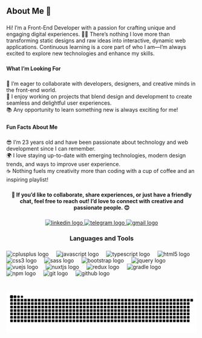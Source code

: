
<h2 align="left">About Me 🚀</h2>

###

<p align="left">Hi! I’m a Front-End Developer with a passion for crafting unique and engaging digital experiences. 🎨✨ There’s nothing I love more than transforming static designs and raw ideas into interactive, dynamic web applications. Continuous learning is a core part of who I am—I’m always excited to explore new technologies and enhance my skills.</p>

###

<h4 align="left">What I’m Looking For</h4>

###

<p align="left">🤝 I’m eager to collaborate with developers, designers, and creative minds in the front-end world.<br>🎨 I enjoy working on projects that blend design and development to create seamless and delightful user experiences.<br>📚 Any opportunity to learn something new is always exciting for me!</p>

###

<h4 align="left">Fun Facts About Me</h4>

###

<p align="left">😎 I’m 23 years old and have been passionate about technology and web development since I can remember.<br>🌍 I love staying up-to-date with emerging technologies, modern design trends, and ways to improve user experience.<br>☕ Nothing fuels my creativity more than coding with a cup of coffee and an inspiring playlist!</p>

###

<h4 align="center">📩 If you’d like to collaborate, share experiences, or just have a friendly chat, feel free to reach out! I’d love to connect with creative and passionate people. 😊</h4>

###

<div align="center">
  <a href="in/erfan-rajabzadeh80" target="_blank">
    <img src="https://img.shields.io/static/v1?message=LinkedIn&logo=linkedin&label=&color=0077B5&logoColor=white&labelColor=&style=for-the-badge" height="37" alt="linkedin logo"  />
  </a>
  <a href="https://t.me/Erfan_Rajabzadeh80" target="_blank">
    <img src="https://img.shields.io/static/v1?message=Telegram&logo=telegram&label=&color=2CA5E0&logoColor=white&labelColor=&style=for-the-badge" height="37" alt="telegram logo"  />
  </a>
  <a href="erfanrajabzadeh08@gmail.com" target="_blank">
    <img src="https://img.shields.io/static/v1?message=Gmail&logo=gmail&label=&color=D14836&logoColor=white&labelColor=&style=for-the-badge" height="37" alt="gmail logo"  />
  </a>
</div>

###

<h3 align="center">Languages and Tools</h3>

###

<div align="left">
  <img src="https://cdn.jsdelivr.net/gh/devicons/devicon/icons/cplusplus/cplusplus-original.svg" height="30" alt="cplusplus logo"  />
  <img width="12" />
  <img src="https://cdn.jsdelivr.net/gh/devicons/devicon/icons/javascript/javascript-original.svg" height="30" alt="javascript logo"  />
  <img width="12" />
  <img src="https://cdn.jsdelivr.net/gh/devicons/devicon/icons/typescript/typescript-original.svg" height="30" alt="typescript logo"  />
  <img width="12" />
  <img src="https://cdn.jsdelivr.net/gh/devicons/devicon/icons/html5/html5-original.svg" height="30" alt="html5 logo"  />
  <img width="12" />
  <img src="https://cdn.jsdelivr.net/gh/devicons/devicon/icons/css3/css3-original.svg" height="30" alt="css3 logo"  />
  <img width="12" />
  <img src="https://cdn.jsdelivr.net/gh/devicons/devicon/icons/sass/sass-original.svg" height="30" alt="sass logo"  />
  <img width="12" />
  <img src="https://cdn.jsdelivr.net/gh/devicons/devicon/icons/bootstrap/bootstrap-original.svg" height="30" alt="bootstrap logo"  />
  <img width="12" />
  <img src="https://cdn.jsdelivr.net/gh/devicons/devicon/icons/jquery/jquery-original.svg" height="30" alt="jquery logo"  />
  <img width="12" />
  <img src="https://cdn.jsdelivr.net/gh/devicons/devicon/icons/vuejs/vuejs-original.svg" height="30" alt="vuejs logo"  />
  <img width="12" />
  <img src="https://cdn.jsdelivr.net/gh/devicons/devicon/icons/nuxtjs/nuxtjs-original.svg" height="30" alt="nuxtjs logo"  />
  <img width="12" />
  <img src="https://cdn.jsdelivr.net/gh/devicons/devicon/icons/redux/redux-original.svg" height="30" alt="redux logo"  />
  <img width="12" />
  <img src="https://cdn.jsdelivr.net/gh/devicons/devicon/icons/gradle/gradle-original.svg" height="30" alt="gradle logo"  />
  <img width="12" />
  <img src="https://cdn.jsdelivr.net/gh/devicons/devicon/icons/npm/npm-original-wordmark.svg" height="30" alt="npm logo"  />
  <img width="12" />
  <img src="https://cdn.jsdelivr.net/gh/devicons/devicon/icons/git/git-original.svg" height="30" alt="git logo"  />
  <img width="12" />
  <img src="https://cdn.jsdelivr.net/gh/devicons/devicon/icons/github/github-original.svg" height="30" alt="github logo"  />
</div>

###

<br clear="both">

<img src="https://raw.githubusercontent.com/erfan-rajabzadeh08/erfan-rajabzadeh08/output/snake.svg" alt="Snake animation" />

###
